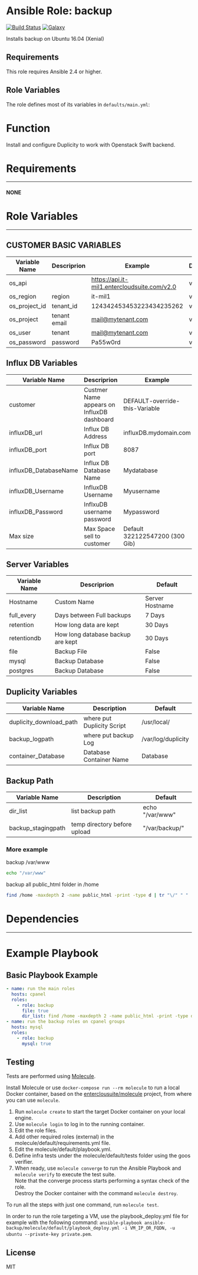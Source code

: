 Ansible Role: backup 
======================================

[![Build Status](https://travis-ci.org/entercloudsuite/ansible-backup.svg?branch=master)](https://travis-ci.org/entercloudsuite/ansible-backup)
[![Galaxy](https://img.shields.io/badge/galaxy-entercloudsuite.backup-blue.svg?style=flat-square)](https://galaxy.ansible.com/entercloudsuite/backup)  

Installs backup on Ubuntu 16.04 (Xenial)

## Requirements

This role requires Ansible 2.4 or higher.

## Role Variables

The role defines most of its variables in `defaults/main.yml`:
# Function
Install and configure Duplicity to work with Openstack Swift backend.
# Requirements
------------
#### NONE
# Role Variables
--------------
## CUSTOMER BASIC  VARIABLES


|Variable Name|Descriprion|Example|Default|
| ------ | ------ | ------  | ------ |
|os_api|<api url>|https://api.it-mil1.entercloudsuite.com/v2.0| void |
|os_region|region|it-mil1|void|
|os_project_id|tenant_id|124342453453223434235262|void |
|os_project|tenant email|mail@mytenant.com|void |
|os_user|tenant|mail@mytenant.com|void |
|os_password|password|Pa55w0rd|void |
## Influx DB Variables
|Variable Name|Descriprion|Example|
| ------ | ------ | ------  |
|customer|Custmer Name appears on InfluxDB dashboard |DEFAULT-override-this-Variable|
|influxDB_url|Influx DB Address | influxDB.mydomain.com|
|influxDB_port|Influx DB port| 8087|
|influxDB_DatabaseName|Influx DB Database Name | Mydatabase|
|influxDB_Username|InfluxDB Username | Myusername|
|influxDB_Password|InflxuDB username password| Mypassword|
|Max size|Max Space sell to customer|Default 322122547200 (300 Gib)|
## Server Variables
|Variable Name|Descriprion|Default|
| ------ | ------ | ------  |
|Hostname| Custom Name | Server Hostname|
|full_every|Days between Full backups|7 Days|
|retention|How long data are kept|30 Days|
|retentiondb|How long database backup are kept|30 Days|
|file|Backup File|False|
|mysql|Backup Database|False|
|postgres|Backup Database|False|

## Duplicity Variables
|Variable Name|Description|Default|
| ------ | ------ | ------  |
|duplicity_download_path|where put Duplicity Script|/usr/local/|
|backup_logpath|where put backup Log|/var/log/duplicity|
|container_Database|Database Container Name |Database|
## Backup Path 
|Variable Name|Description|Default|
| ------ | ------ | ------  |
|dir_list |list backup path|echo "/var/www" |
|backup_stagingpath | temp directory before upload| "/var/backup/"|

### More example

backup /var/www
```sh
echo "/var/www"
```
backup all public_html folder in /home
```sh
find /home -maxdepth 2 -name public_html -print -type d | tr "\/" " " | awk '{print "/"$1"/"$2}'
```

# Dependencies
------------

# Example Playbook
Basic Playbook Example
----------------
``` yml
- name: run the main roles
  hosts: cpanel
  roles:
    - role: backup
      file: true
      dir_list: find /home -maxdepth 2 -name public_html -print -type d | tr "\/" " " | awk '{print "/"$1"/"$2}'
- name: run the backup roles on cpanel groups
  hosts: mysql
  roles:
    - role: backup
      mysql: true
```

## Testing

Tests are performed using [Molecule](http://molecule.readthedocs.org/en/latest/).

Install Molecule or use `docker-compose run --rm molecule` to run a local Docker container, based on the [enterclousuite/molecule](https://hub.docker.com/r/fminzoni/molecule/) project, from where you can use `molecule`.

1. Run `molecule create` to start the target Docker container on your local engine.  
2. Use `molecule login` to log in to the running container.  
3. Edit the role files.  
4. Add other required roles (external) in the molecule/default/requirements.yml file.  
5. Edit the molecule/default/playbook.yml.  
6. Define infra tests under the molecule/default/tests folder using the goos verifier.  
7. When ready, use `molecule converge` to run the Ansible Playbook and `molecule verify` to execute the test suite.  
Note that the converge process starts performing a syntax check of the role.  
Destroy the Docker container with the command `molecule destroy`.   

To run all the steps with just one command, run `molecule test`. 

In order to run the role targeting a VM, use the playbook_deploy.yml file for example with the following command: `ansible-playbook ansible-backup/molecule/default/playbook_deploy.yml -i VM_IP_OR_FQDN, -u ubuntu --private-key private.pem`.  

## License

MIT
